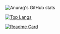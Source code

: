 


![Anurag's GitHub stats](https://github-readme-stats.vercel.app/api?username=xl3283&show_icons=true&theme=radical)

[![Top Langs](https://github-readme-stats.vercel.app/api/top-langs/?username=xl3283&langs_count=8)](https://github.com/anuraghazra/github-readme-stats)

[![Readme Card](https://github-readme-stats.vercel.app/api/pin/?username=xl3283&repo=github-readme-stats)](https://github.com/anuraghazra/github-readme-stats)


<!---
xl3283/xl3283 is a ✨ special ✨ repository because its `README.md` (this file) appears on your GitHub profile.
You can click the Preview link to take a look at your changes.
--->
